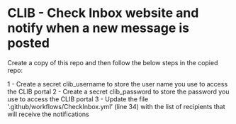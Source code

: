 # CLIB - Check Inbox website and notify when a new message is posted

Create a copy of this repo and then follow the below steps in the copied repo:

1 - Create a secret clib_username to store the user name you use to access the CLIB portal
2 - Create a secret clib_password to store the password you use to access the CLIB portal
3 - Update the file '.github/workflows/CheckInbox.yml' (line 34) with the list of recipients that will receive the notifications 
